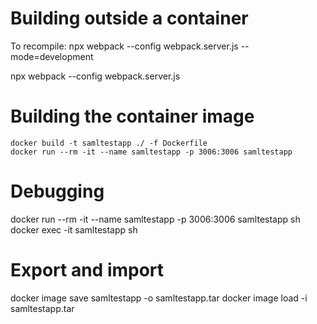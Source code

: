 # Building outside a container

To recompile:
npx webpack --config webpack.server.js --mode=development

npx webpack --config webpack.server.js



# Building the container image


```
docker build -t samltestapp ./ -f Dockerfile
docker run --rm -it --name samltestapp -p 3006:3006 samltestapp
```




# Debugging
docker run --rm -it --name samltestapp -p 3006:3006 samltestapp sh
docker exec -it samltestapp sh

# Export and import
docker image save samltestapp -o samltestapp.tar
docker image load -i samltestapp.tar
